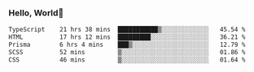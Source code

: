 
### Hello, World🐤

<!--START_SECTION:waka-->

```txt
TypeScript    21 hrs 38 mins  ███████████▒░░░░░░░░░░░░░   45.54 %
HTML          17 hrs 12 mins  █████████░░░░░░░░░░░░░░░░   36.21 %
Prisma        6 hrs 4 mins    ███▒░░░░░░░░░░░░░░░░░░░░░   12.79 %
SCSS          52 mins         ▒░░░░░░░░░░░░░░░░░░░░░░░░   01.86 %
CSS           46 mins         ▒░░░░░░░░░░░░░░░░░░░░░░░░   01.64 %
```

<!--END_SECTION:waka-->
